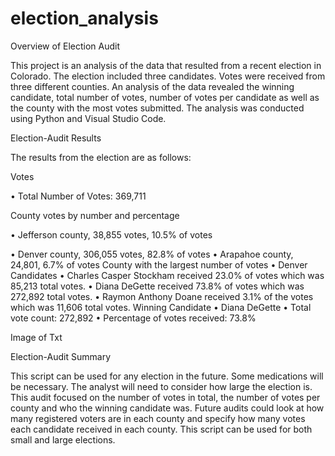 # election_analysis


Overview of Election Audit

This project is an analysis of the data that resulted from a recent election in Colorado. The election included three candidates. Votes were received from three different counties. An analysis of the data revealed the winning candidate, total number of votes, number of votes per candidate as well as the county with the most votes submitted. The analysis was conducted using Python and Visual Studio Code.


Election-Audit Results

The results from the election are as follows:

Votes

•	Total Number of Votes: 369,711

County votes by number and percentage

•	Jefferson county, 38,855 votes, 10.5% of votes

•	Denver county, 306,055 votes, 82.8% of votes
•	Arapahoe county, 24,801, 6.7% of votes
County with the largest number of votes
•	Denver
Candidates
•	Charles Casper Stockham received 23.0% of votes which was 85,213 total votes.
•	Diana DeGette received 73.8% of votes which was 272,892 total votes.
•	Raymon Anthony Doane received 3.1% of the votes which was 11,606 total votes.
Winning Candidate
•	Diana DeGette
•	Total vote count: 272,892
•	Percentage of votes received: 73.8%


Image of Txt


Election-Audit Summary

This script can be used for any election in the future. Some medications will be necessary. The analyst will need to consider how large the election is. This audit focused on the number of votes in total, the number of votes per county and who the winning candidate was. Future audits could look at how many registered voters are in each county and specify how many votes each candidate received in each county. This script can be used for both small and large elections. 


